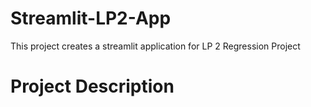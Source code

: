 # Streamlit-LP2-App
This project creates a streamlit application for LP 2 Regression Project

# Project Description 
